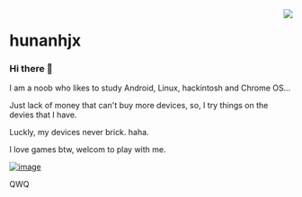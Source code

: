 <a href="#">
<img align="right" src="https://github-readme-stats.vercel.app/api?username=hunanhjx&show_icons=true&icon_color=fff&bg_color=30,006ce7,00c5f6&title_color=fff&text_color=fff&custom_title=This is hunanhjx">
</a>

# hunanhjx

### Hi there 👋

I am a noob who likes to study Android, Linux, hackintosh and Chrome OS...

Just lack of money that can't buy more devices, so, I try things on the devies that I have.

Luckly, my devices never brick. haha.

I love games btw, welcom to play with me.

[![image](https://card.exophase.com/2/0/73664.png?1614266045)](https://www.exophase.com/user/hunanhjx)

QWQ
